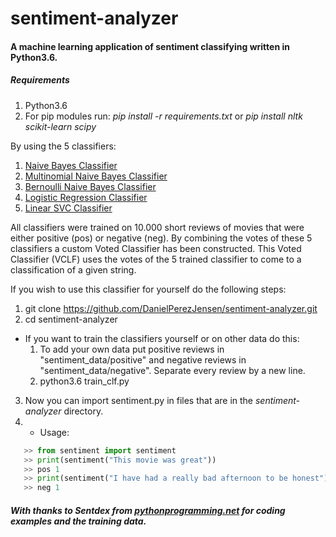 # sentiment-analyzer

#### A machine learning application of sentiment classifying written in Python3.6.
##### Requirements
1. Python3.6 
2. For pip modules run: *_pip install -r requirements.txt_* or *_pip install nltk scikit-learn scipy_*

By using the 5 classifiers:
1. [Naive Bayes Classifier](https://en.wikipedia.org/wiki/Naive_Bayes_classifier)
2. [Multinomial Naive Bayes Classifier](https://en.wikipedia.org/wiki/Naive_Bayes_classifier#Multinomial_naive_Bayes)
3. [Bernoulli Naive Bayes Classifier](https://en.wikipedia.org/wiki/Naive_Bayes_classifier#Bernoulli_naive_Bayes)
4. [Logistic Regression Classifier](https://en.wikipedia.org/wiki/Logistic_regression)
5. [Linear SVC Classifier](https://en.wikipedia.org/wiki/Support_vector_machine)

All classifiers were trained on 10.000 short reviews of movies that were either positive (pos) or negative (neg). 
By combining the votes of these 5 classifiers a custom Voted Classifier has been constructed. 
This Voted Classifier (VCLF) uses the votes of the 5 trained classifier to come to a classification of a given string.

If you wish to use this classifier for yourself do the following steps:
1. git clone https://github.com/DanielPerezJensen/sentiment-analyzer.git
2. cd sentiment-analyzer
  * If you want to train the classifiers yourself or on other data do this:
    1. To add your own data put positive reviews in "sentiment_data/positive" and negative reviews in "sentiment_data/negative". Separate  every review by a new line.
    2. python3.6 train_clf.py
3. Now you can import sentiment.py in files that are in the *sentiment-analyzer* directory.
4. * Usage:
```python
   >> from sentiment import sentiment
   >> print(sentiment("This movie was great"))
   >> pos 1
   >> print(sentiment("I have had a really bad afternoon to be honest"))
   >> neg 1 
```

##### *_With thanks to Sentdex from [pythonprogramming.net](https://pythonprogramming.net/) for coding examples and the training data._*
